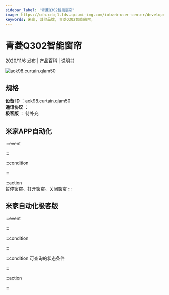 ```yaml
---
sidebar_label: '青菱Q302智能窗帘'
image: https://cdn.cnbj1.fds.api.mi-img.com/iotweb-user-center/developer_1679048938043g3naol0s.png?GalaxyAccessKeyId=AKVGLQWBOVIRQ3XLEW&Expires=9223372036854775807&Signature=o/YLvvdtziCi/np5mKnzLvE8cmw=
keywords: 米家, 其他品牌, 青菱Q302智能窗帘, 
---
```

# 青菱Q302智能窗帘

2020/11/6 发布 | [产品百科](https://home.mi.com/webapp/content/baike/product/index.html?model=aok98.curtain.qlam50/) | [说明书](https://home.mi.com/views/introduction.html?model=aok98.curtain.qlam50&region=cn)

![aok98.curtain.qlam50](https://cdn.cnbj1.fds.api.mi-img.com/iotweb-user-center/developer_1679048938043g3naol0s.png?GalaxyAccessKeyId=AKVGLQWBOVIRQ3XLEW&Expires=9223372036854775807&Signature=o/YLvvdtziCi/np5mKnzLvE8cmw=)

## 规格  
> 
**设备 ID** ：aok98.curtain.qlam50  
**通讯协议** ：  
**极客版**  ： 待补充 


## 米家APP自动化  

:::event  

:::

:::condition  

:::

:::action   
暂停窗帘、打开窗帘、关闭窗帘
:::

## 米家自动化极客版  

:::event  

:::

:::condition  

:::

:::condition 可查询的状态条件  

:::

:::action  

:::

        
